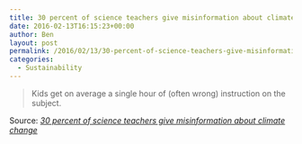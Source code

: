 ```yaml
---
title: 30 percent of science teachers give misinformation about climate change
date: 2016-02-13T16:15:23+00:00
author: Ben
layout: post
permalink: /2016/02/13/30-percent-of-science-teachers-give-misinformation-about-climate-change/
categories:
  - Sustainability
---
```

> Kids get on average a single hour of (often wrong) instruction on the subject.

Source: _[30 percent of science teachers give misinformation about climate change](http://arstechnica.com/science/2016/02/30-percent-of-science-teachers-give-misinformation-about-climate-change/)_
